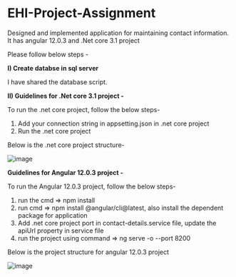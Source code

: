 # EHI-Project-Assignment
Designed and implemented application for maintaining contact information. It has angular 12.0.3 and .Net core 3.1 project

Please follow below steps -

**I) Create databse in sql server**

 I have shared the database script.

**II) Guidelines for .Net core 3.1 project -**

To run the .net core project, follow the below steps-

1) Add your connection string in appsetting.json in .net core project
2) Run the .net core project

Below is the .net core project structure-

![image](https://user-images.githubusercontent.com/58030402/120902201-8d9b7b00-c65c-11eb-85b7-11c3dfcbfd34.png)



**Guidelines for Angular 12.0.3 project -**

To run the Angular 12.0.3 project, follow the below steps-

1) run the cmd => npm install
2) run cmd => npm install @angular/cli@latest, also install the dependent package for application
3) Add .net core project port in contact-details.service file, update the apiUrl property in service file
4) run the project using command => ng serve -o --port 8200

Below is the project structure for angular 12.0.3 project

![image](https://user-images.githubusercontent.com/58030402/120902020-a192ad00-c65b-11eb-9499-311dc7b63140.png)


